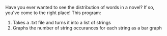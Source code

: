 Have you ever wanted to see the distribution of words in a novel? If so, you've come to the right place! This program: 
1. Takes a .txt file and turns it into a list of strings
2. Graphs the number of string occurances for each string as a bar graph
